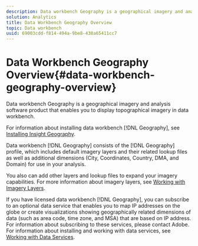 ```yaml
---
description: Data workbench Geography is a geographical imagery and analysis software product that enables you to display topographical imagery in data workbench.
solution: Analytics
title: Data Workbench Geography Overview
topic: Data workbench
uuid: 69003cdd-f814-494a-9be8-438a65411cc7
---
```


# Data Workbench Geography Overview{#data-workbench-geography-overview}

Data workbench Geography is a geographical imagery and analysis software product that enables you to display topographical imagery in data workbench.

For information about installing data workbench [!DNL Geography], see [Installing Insight Geography](../../home/c-geo-oview/c-inst-geo/c-inst-geo.md#concept-0c093b4c2a6b469a831588cd4a272a91).

Data workbench [!DNL Geography] consists of the [!DNL Geography] profile, which includes default imagery layers and their related lookup files as well as additional dimensions (City, Coordinates, Country, DMA, and Domain) for use in your analysis.

You also can add other layers and lookup files to expand your imagery capabilities. For more information about imagery layers, see [Working with Imagery Layers](../../home/c-geo-oview/c-wk-img-lyrs/c-wk-img-lyrs.md#concept-788dfd222e494d6295a2c4b436d5aefc).

If you have licensed data workbench [!DNL Geography], you can subscribe to an optional data service that enables you to map IP addresses on the globe or create visualizations showing geographically related dimensions of data (such as area code, time zone, and MSA) that are based on IP address. For information about subscribing to these services, please contact Adobe. For information about installing and working with data services, see [Working with Data Services](../../home/c-geo-oview/c-wk-data-svcs/c-wk-data-svcs.md#concept-b146b89e4c564cf095549fc43ee522be). 
